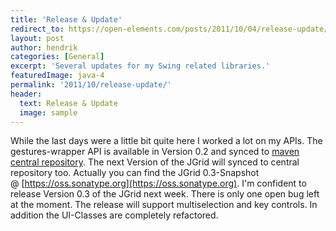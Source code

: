 ```yaml
---
title: 'Release & Update'
redirect_to: https://open-elements.com/posts/2011/10/04/release-update/
layout: post
author: hendrik
categories: [General]
excerpt: 'Several updates for my Swing related libraries.'
featuredImage: java-4
permalink: '2011/10/release-update/'
header:
  text: Release & Update
  image: sample
---
```

While the last days were a little bit quite here I worked a lot on my APIs. The gestures-wrapper API is available in Version 0.2 and synced to [maven central repository](http://search.maven.org/). The next Version of the JGrid will synced to central repository too. Actually you can find the JGrid 0.3-Snapshot @ [https://oss.sonatype.org](https://oss.sonatype.org). I'm confident to release Version 0.3 of the JGrid next week. There is only one open bug left at the moment. The release will support multiselection and key controls. In addition the UI-Classes are completely refactored.
